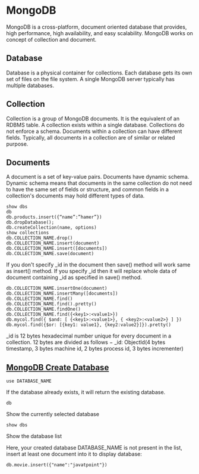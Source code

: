 # MongoDB

MongoDB is a cross-platform, document oriented database that provides, high performance, high availability, and easy scalability. MongoDB works on concept of collection and document.

## Database
Database is a physical container for collections. Each database gets its own set of files on the file system. A single MongoDB server typically has multiple databases.

## Collection 
Collection is a group of MongoDB documents. It is the equivalent of an RDBMS table. A collection exists within a single database. Collections do not enforce a schema. Documents within a collection can have different fields. Typically, all documents in a collection are of similar or related purpose.

## Documents 
A document is a set of key-value pairs. Documents have dynamic schema. Dynamic schema means that documents in the same collection do not need to have the same set of fields or structure, and common fields in a collection's documents may hold different types of data.

```
show dbs
db
db.products.insert({“name”:”hamer”})
db.dropDatabase();
db.createCollection(name, options)
show collections
db.COLLECTION_NAME.drop()
db.COLLECTION_NAME.insert(document)
db.COLLECTION_NAME.insert([documents])
db.COLLECTION_NAME.save(document)
```

If you don't specify _id in the document then save() method will work same as insert() method. If you specify _id then it will replace whole data of document containing _id as specified in save() method.

```
db.COLLECTION_NAME.insertOne(document)
db.COLLECTION_NAME.insertMany([documents])
db.COLLECTION_NAME.find()
db.COLLECTION_NAME.find().pretty()
db.COLLECTION_NAME.findOne()
db.COLLECTION_NAME.find({<key1>:<value1>})
db.mycol.find({ $and: [ {<key1>:<value1>}, { <key2>:<value2>} ] })
db.mycol.find({$or: [{key1: value1}, {key2:value2}]}).pretty()
```







_id is 12 bytes hexadecimal number unique for every document in a collection. 12 bytes are divided as follows −
_id: ObjectId(4 bytes timestamp, 3 bytes machine id, 2 bytes process id, 3 bytes incrementer)





## [MongoDB Create Database](https://www.javatpoint.com/mongodb-create-database)

```
use DATABASE_NAME 
```
If the database already exists, it will return the existing database.

```
db
```
Show the currently selected database


```
show dbs
```
Show the database list


Here, your created database DATABASE_NAME is not present in the list, insert at least one document into it to display database:
```
db.movie.insert({"name":"javatpoint"})
```